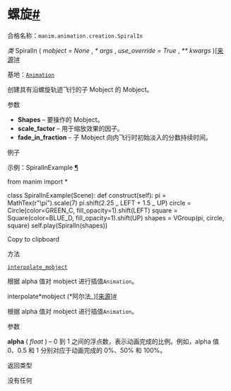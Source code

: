 # 螺旋[#](#spiralin "此标题的固定链接")

合格名称：`manim.animation.creation.SpiralIn`

_类_ SpiralIn ( _mobject = None_ , _\* args_ , _use_override = True_ , _\*\* kwargs_ )[\[来源\]](../_modules/manim/animation/creation.html#SpiralIn)[#](#manim.animation.creation.SpiralIn "此定义的固定链接")

基地：[`Animation`](manim.animation.animation.Animation.html#manim.animation.animation.Animation "manim.animation.animation.Animation")

创建具有沿螺旋轨迹飞行的子 Mobject 的 Mobject。

参数

- **Shapes** – 要操作的 Mobject。
- **scale_factor** – 用于缩放效果的因子。
- **fade_in_fraction** – 子 Mobject 向内飞行时初始淡入的分数持续时间。

例子

示例：SpiralInExample [¶](#spiralinexample)

from manim import \*

class SpiralInExample(Scene):
def construct(self):
pi = MathTex(r"\\pi").scale(7)
pi.shift(2.25 _ LEFT + 1.5 _ UP)
circle = Circle(color=GREEN_C, fill_opacity=1).shift(LEFT)
square = Square(color=BLUE_D, fill_opacity=1).shift(UP)
shapes = VGroup(pi, circle, square)
self.play(SpiralIn(shapes))

Copy to clipboard

方法

[`interpolate_mobject`](#manim.animation.creation.SpiralIn.interpolate_mobject "manim.animation.creation.SpiralIn.interpolate_mobject")

根据 alpha 值对 mobject 进行插值`Animation`。

interpolate*mobject (*阿尔法\_)[\[来源\]](../_modules/manim/animation/creation.html#SpiralIn.interpolate_mobject)[#](#manim.animation.creation.SpiralIn.interpolate_mobject "此定义的固定链接")

根据 alpha 值对 mobject 进行插值`Animation`。

参数

**alpha** ( _float_ ) – 0 到 1 之间的浮点数，表示动画完成的比例。例如，alpha 值 0、0.5 和 1 分别对应于动画完成的 0%、50% 和 100%。

返回类型

没有任何
